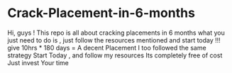 # Crack-Placement-in-6-months
Hi, guys ! 
This repo is all about cracking placements in 6 months 
what you just need to do is , just follow the resources mentioned and start today !!!
give 10hrs * 180 days = A decent Placement
I too followed the same strategy 
Start Today , and follow my resources 
Its completely free of cost
Just invest Your time 
